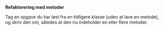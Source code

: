 **Refaktorering med metoder**

Tag en opgave du har løst fra en tidligere klasse (uden at lave en metode), og skriv den om, således at den nu indeholder en eller flere metoder.